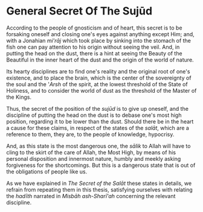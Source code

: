 General Secret Of The Sujūd
===========================

According to the people of gnosticism and of heart, this secret is to be
forsaking oneself and closing one's eyes against anything except Him;
and, with a Jonahian *mi'rāj* which took place by sinking into the
stomach of the fish one can pay attention to his origin without seeing
the veil. And, in putting the head on the dust, there is a hint at
seeing the Beauty of the Beautiful in the inner heart of the dust and
the origin of the world of nature.

Its hearty disciplines are to find one's reality and the original root
of one's existence, and to place the brain, which is the center of the
sovereignty of the soul and the '*Arsh* of the spirit, at the lowest
threshold of the State of Holiness, and to consider the world of dust as
the threshold of the Master of the Kings.

Thus, the secret of the position of the *sujūd* is to give up oneself,
and the discipline of putting the head on the dust is to debase one's
most high position, regarding it to be lower than the dust. Should there
be in the heart a cause for these claims, in respect of the states of
the *salāt*, which are a reference to them, they are, to the people of
knowledge, hypocrisy.

And, as this state is the most dangerous one, the *sālik* to Allah will
have to cling to the skirt of the care of Allah, the Most High, by means
of his personal disposition and innermost nature, humbly and meekly
asking forgiveness for the shortcomings. But this is a dangerous state
that is out of the obligations of people like us.

As we have explained in *The Secret of the Salāt* these states in
details, we refrain from repeating them in this thesis, satisfying
ourselves with relating the *hadīth* narrated in *Misbāh ash-Sharī'ah*
concerning the relevant discipline.


